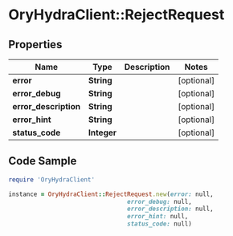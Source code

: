 # OryHydraClient::RejectRequest

## Properties

Name | Type | Description | Notes
------------ | ------------- | ------------- | -------------
**error** | **String** |  | [optional] 
**error_debug** | **String** |  | [optional] 
**error_description** | **String** |  | [optional] 
**error_hint** | **String** |  | [optional] 
**status_code** | **Integer** |  | [optional] 

## Code Sample

```ruby
require 'OryHydraClient'

instance = OryHydraClient::RejectRequest.new(error: null,
                                 error_debug: null,
                                 error_description: null,
                                 error_hint: null,
                                 status_code: null)
```



